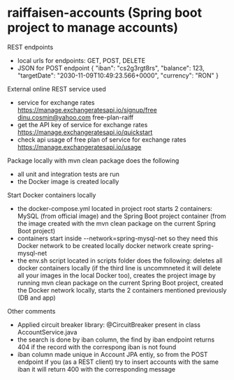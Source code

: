 # raiffaisen-accounts (Spring boot project to manage accounts)

REST endpoints
- local urls for endpoints: GET, POST, DELETE
- JSON for POST endpoint
{
  "iban": "cs2g3rgt8rs",
  "balance": 123,
  "targetDate": "2030-11-09T10:49:23.566+0000",
  "currency": "RON"
}

External online REST service used
- service for exchange rates
https://manage.exchangeratesapi.io/signup/free
dinu.cosmin@yahoo.com
free-plan-raiff
- get the API key of service for exchange rates
https://manage.exchangeratesapi.io/quickstart
- check api usage of free plan of service for exchange rates
https://manage.exchangeratesapi.io/usage

Package locally with mvn clean package does the following
- all unit and integration tests are run
- the Docker image is created locally

Start Docker containers locally
- the docker-compose.yml located in project root starts 2 containers: MySQL (from official image) and the Spring Boot project container (from the image created with the mvn clean package on the current Spring Boot project)
- containers start inside --network=spring-mysql-net so they need this Docker network to be created locally
docker network create spring-mysql-net
- the env.sh script located in scripts folder does the following: deletes all docker containers locally (if the third line is uncommneted it will delete all your images in the local Docker too), creates the project image by running mvn clean package on the current Spring Boot project, created the Docker network locally, starts the 2 containers mentioned previously (DB and app)

Other comments
- Applied circuit breaker library: @CircuitBreaker present in class AccountService.java
- the search is done by iban column, the find by iban endpoint returns 404 if the record with the correspong iban is not found
- iban column made unique in Account JPA entiy, so from the POST endpoint if you (as a REST client) try to insert accounts with the same iban it will return 400 with the corresponding message